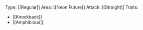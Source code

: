 Type: [[Regular]]
Area: [[Neon Future]]
Attack: [[Straight]]
Traits:
- [[Knockback]]
- [[Amphibious]]